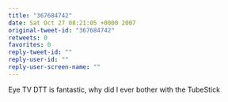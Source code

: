 ```yaml
---
title: "367684742"
date: Sat Oct 27 08:21:05 +0000 2007
original-tweet-id: "367684742"
retweets: 0
favorites: 0
reply-tweet-id: ""
reply-user-id: ""
reply-user-screen-name: ""
---
```

Eye TV DTT is fantastic, why did I ever bother with the TubeStick
